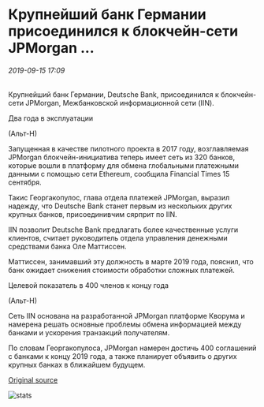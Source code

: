 # Крупнейший банк Германии присоединился к блокчейн-сети JPMorgan ...

###### 2019-09-15 17:09

Крупнейший банк Германии, Deutsche Bank, присоединился к блокчейн-сети JPMorgan, Межбанковской информационной сети (IIN).

Два года в эксплуатации

(Альт-Н)

Запущенная в качестве пилотного проекта в 2017 году, возглавляемая JPMorgan блокчейн-инициатива теперь имеет сеть из 320 банков, которые вошли в платформу для обмена глобальными платежными данными с помощью сети Ethereum, сообщила Financial Times 15 сентября.

Такис Георгакопулос, глава отдела платежей JPMorgan, выразил надежду, что Deutsche Bank станет первым из нескольких других крупных банков, присоединивчим сярприт по IIN.

IIN позволит Deutsche Bank предлагать более качественные услуги клиентов, считает руководитель отдела управления денежными средствами банка Оле Маттиссен.

Маттиссен, занимавший эту должность в марте 2019 года, пояснил, что банк ожидает снижения стоимости обработки сложных платежей.

Целевой показатель в 400 членов к концу года

(Альт-Н)

Сеть IIN основана на разработанной JPMorgan платформе Кворума и намерена решать основные проблемы обмена информацией между банками и ускорения транзакций получателям.

По словам Георгакопулоса, JPMorgan намерен достичь 400 соглашений с банками к концу 2019 года, а также планирует объявить о других крупных банках в ближайшем будущем.

[Original source](https://cointelegraph.com/news/germanys-largest-bank-joins-jpmorgans-blockchain-network)

![stats](https://c.statcounter.com/11760860/0/a89fa40b/1/ "stats")